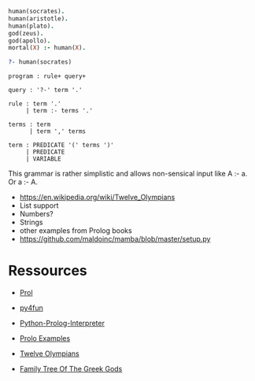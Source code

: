 ```prolog
human(socrates).
human(aristotle).
human(plato).
god(zeus).
god(apollo).
mortal(X) :- human(X).

?- human(socrates)
```

```bnf
program : rule+ query+

query : '?-' term '.'

rule : term '.'
     | term :- terms '.'

terms : term
      | term ',' terms

term : PREDICATE '(' terms ')'
     | PREDICATE
     | VARIABLE
```

This grammar is rather simplistic and allows non-sensical input like A :- a. Or a :- A.

* https://en.wikipedia.org/wiki/Twelve_Olympians
* List support
* Numbers?
* Strings
* other examples from Prolog books
* https://github.com/maldoinc/mamba/blob/master/setup.py

# Ressources

* [Prol](https://gist.github.com/brunokim/0a737a8642b756a5d0dcc3a07ec1ef81)
* [py4fun](http://www.openbookproject.net/py4fun/)
* [Python-Prolog-Interpreter](https://github.com/photonlines/Python-Prolog-Interpreter)
* [Prolo Examples](http://www.cs.toronto.edu/~sheila/384/w11/simple-prolog-examples.html)

* [Twelve Olympians](https://en.wikipedia.org/wiki/Twelve_Olympians)
* [Family Tree Of The Greek Gods](https://en.wikipedia.org/wiki/Family_tree_of_the_Greek_gods)
